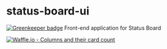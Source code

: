 # status-board-ui

[![Greenkeeper badge](https://badges.greenkeeper.io/jameswlane/status-board-ui.svg)](https://greenkeeper.io/)
Front-end application for Status Board


[![Waffle.io - Columns and their card count](https://badge.waffle.io/jameswlane/status-board.svg?columns=all)](https://waffle.io/jameswlane/status-board)
